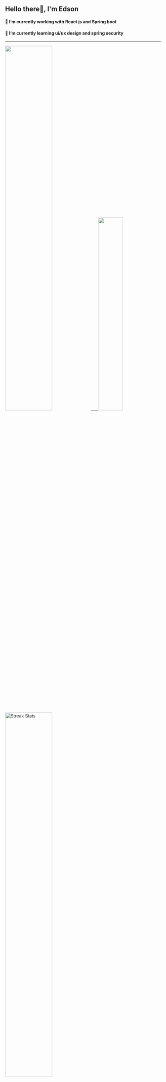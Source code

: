
## Hello there👋, I'm Edson 

#### 🔭 I’m currently working with React js and Spring boot 
#### 🌱 I’m currently learning ui/ux design and spring security
---
    
  

 <p align="left">
  <a href="https://github.com/EdsonNhancale">
  <img width=55% src="https://github-readme-stats.vercel.app/api?username=EdsonNhancale&show_icons=true&theme=dracula&include_all_commits=true&count_private=true"/>&nbsp;&nbsp;&nbsp;&nbsp;&nbsp;
  <img  width=40% src="https://github-readme-stats.vercel.app/api/top-langs/?username=EdsonNhancale&layout=compact&langs_count=7&theme=dracula"/>
</p>

  <p align="left">
    <a href="https://github.com/EdsonNhancale"><img width=55% alt="Streak Stats" src="https://github-readme-streak-stats.herokuapp.com/?user=EdsonNhancale&theme=dracula"/></a>
   </p>

 
 <!--START_SECTION:waka-->

```txt
From: 16 November 2022 - To: 10 January 2025

Total Time: 1,256 hrs 43 mins

TypeScript        567 hrs 53 mins ███████████▒░░░░░░░░░░░░░   45.19 %
JavaScript        466 hrs 57 mins █████████▒░░░░░░░░░░░░░░░   37.16 %
JSON              93 hrs 33 mins  ██░░░░░░░░░░░░░░░░░░░░░░░   07.44 %
Python            26 hrs 5 mins   ▓░░░░░░░░░░░░░░░░░░░░░░░░   02.08 %
Other             19 hrs 31 mins  ▒░░░░░░░░░░░░░░░░░░░░░░░░   01.55 %
```

<!--END_SECTION:waka-->

<div> 
  <a href="www.linkedin.com/in/edson-nhancale-7849781a6" target="_blank"><img src="https://img.shields.io/badge/-LinkedIn-%230077B5?style=for-the-badge&logo=linkedin&logoColor=white" target="_blank"></a> 

</div>

